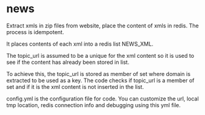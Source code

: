 # news

Extract xmls in zip files from website, place the content of xmls in redis. The process is idempotent.

It places contents of each xml into a redis list NEWS_XML.

The topic_url is assumed to be a unique for the xml content so it is used to see if the content has already been stored in list.

To achieve this, the topic_url is stored as member of set where domain is extracted to be used as a key. The code checks if topic_url is a member of set and if it is the xml content is not inserted in the list.

config.yml is the configuration file for code. You can customize the url, local tmp location, redis connection info and debugging using this yml file.

